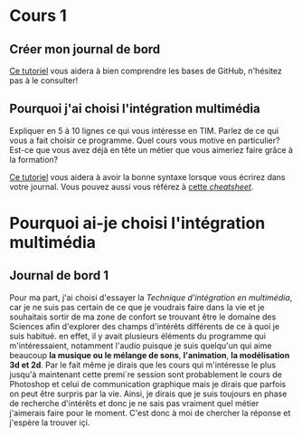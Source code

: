 # Cours 1
## Créer mon journal de bord
[Ce tutoriel](https://guides.github.com/activities/hello-world/) vous aidera à bien comprendre les bases de GitHub, n'hésitez pas à le consulter!

## Pourquoi j'ai choisi l'intégration multimédia
Expliquer en 5 à 10 lignes ce qui vous intéresse en TIM. Parlez de ce qui vous a fait choisir ce programme. Quel cours vous motive en particulier? Est-ce que vous avez déjà en tête un métier que vous aimeriez faire grâce à la formation? 

[Ce tutoriel](https://guides.github.com/features/mastering-markdown/) vous aidera à avoir la bonne syntaxe lorsque vous écrirez dans votre journal. Vous pouvez aussi vous référez à [cette *cheatsheet*](https://github.com/tchapi/markdown-cheatsheet/blob/master/README.md). 

# **Pourquoi ai-je choisi l'intégration multimédia**
## **Journal de bord 1**

Pour ma part, j'ai choisi d'essayer la *Technique d'intégration en multimédia*, car je ne suis pas certain de ce que je voudrais faire dans la vie et je souhaitais sortir de ma zone de confort se trouvant être le domaine des Sciences afin d'explorer des champs d'intérêts différents de ce à quoi je suis habitué. en effet, il y avait plusieurs éléments du programme qui m'intéressaient, notamment l'audio puisque je suis quelqu'un qui aime beaucoup **la musique ou le mélange de sons**, **l'animation**, **la modélisation 3d et 2d**. Par le fait même je dirais que les cours qui m'intéresse le plus jusqu'à maintenant cette premi`re session sont probablement le cours de Photoshop et celui de communication graphique mais je dirais que parfois on peut être surpris par la vie. Ainsi, je dirais que je suis toujours en phase de recherche d'intérêts et donc je ne sais pas vraiment quel métier j'aimerais faire pour le moment. C'est donc à moi de chercher la réponse et j'espère la trouver içi.

